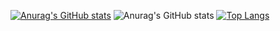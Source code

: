 [![Anurag's GitHub stats](https://github-readme-stats.vercel.app/api?username=kailong321200875)](https://github.com/anuraghazra/github-readme-stats)
![Anurag's GitHub stats](https://github-readme-stats.vercel.app/api?username=kailong321200875&show_icons=true&theme=radical)
[![Top Langs](https://github-readme-stats.vercel.app/api/top-langs/?username=kailong321200875)](https://github.com/anuraghazra/github-readme-stats)

